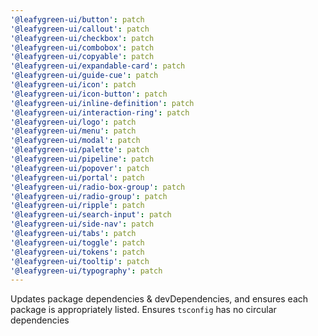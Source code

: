```yaml
---
'@leafygreen-ui/button': patch
'@leafygreen-ui/callout': patch
'@leafygreen-ui/checkbox': patch
'@leafygreen-ui/combobox': patch
'@leafygreen-ui/copyable': patch
'@leafygreen-ui/expandable-card': patch
'@leafygreen-ui/guide-cue': patch
'@leafygreen-ui/icon': patch
'@leafygreen-ui/icon-button': patch
'@leafygreen-ui/inline-definition': patch
'@leafygreen-ui/interaction-ring': patch
'@leafygreen-ui/logo': patch
'@leafygreen-ui/menu': patch
'@leafygreen-ui/modal': patch
'@leafygreen-ui/palette': patch
'@leafygreen-ui/pipeline': patch
'@leafygreen-ui/popover': patch
'@leafygreen-ui/portal': patch
'@leafygreen-ui/radio-box-group': patch
'@leafygreen-ui/radio-group': patch
'@leafygreen-ui/ripple': patch
'@leafygreen-ui/search-input': patch
'@leafygreen-ui/side-nav': patch
'@leafygreen-ui/tabs': patch
'@leafygreen-ui/toggle': patch
'@leafygreen-ui/tokens': patch
'@leafygreen-ui/tooltip': patch
'@leafygreen-ui/typography': patch
---
```


Updates package dependencies & devDependencies, and ensures each package is appropriately listed. Ensures `tsconfig` has no circular dependencies
